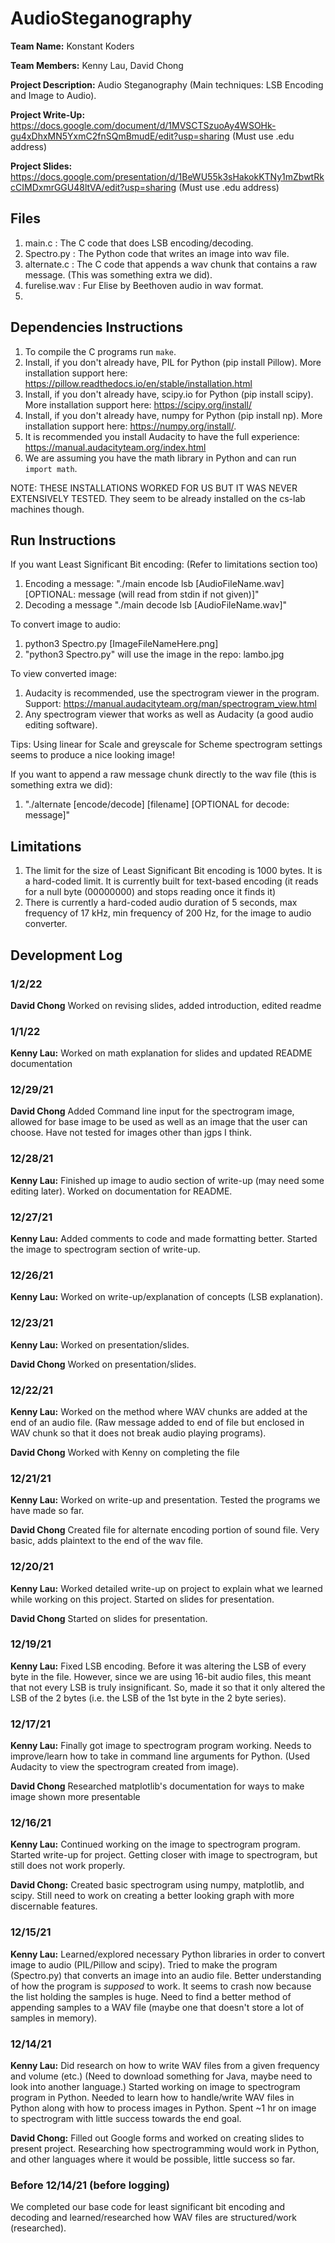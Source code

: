 # AudioSteganography

**Team Name:** Konstant Koders

**Team Members:** Kenny Lau, David Chong

**Project Description:** Audio Steganography (Main techniques: LSB Encoding and Image to Audio).

**Project Write-Up:** https://docs.google.com/document/d/1MVSCTSzuoAy4WSOHk-gu4xDhxMN5YxmC2fnSQmBmudE/edit?usp=sharing (Must use .edu address)

**Project Slides:** https://docs.google.com/presentation/d/1BeWU55k3sHakokKTNy1mZbwtRkcCIMDxmrGGU48ltVA/edit?usp=sharing (Must use .edu address)

## Files
1. main.c : The C code that does LSB encoding/decoding.
2. Spectro.py : The Python code that writes an image into wav file.
3. alternate.c : The C code that appends a wav chunk that contains a raw message. (This was something extra we did).
4. furelise.wav : Fur Elise by Beethoven audio in wav format.
5.

## Dependencies Instructions
1. To compile the C programs run ```make```.
2. Install, if you don't already have, PIL for Python (pip install Pillow). More installation support here: https://pillow.readthedocs.io/en/stable/installation.html
3. Install, if you don't already have, scipy.io for Python (pip install scipy). More installation support here: https://scipy.org/install/
4. Install, if you don't already have, numpy for Python (pip install np). More installation support here: https://numpy.org/install/.
5. It is recommended you install Audacity to have the full experience: https://manual.audacityteam.org/index.html
6. We are assuming you have the math library in Python and can run ```import math```.

NOTE: THESE INSTALLATIONS WORKED FOR US BUT IT WAS NEVER EXTENSIVELY TESTED. They seem to be already installed on the cs-lab machines though.

## Run Instructions
If you want Least Significant Bit encoding: (Refer to limitations section too)
1. Encoding a message: "./main encode lsb [AudioFileName.wav] [OPTIONAL: message (will read from stdin if not given)]"
2. Decoding a message "./main decode lsb [AudioFileName.wav]"

To convert image to audio:
1. python3 Spectro.py [ImageFileNameHere.png]
2. "python3 Spectro.py" will use the image in the repo: lambo.jpg

To view converted image:
1. Audacity is recommended, use the spectrogram viewer in the program. Support: https://manual.audacityteam.org/man/spectrogram_view.html
2. Any spectrogram viewer that works as well as Audacity (a good audio editing software).

Tips: Using linear for Scale and greyscale for Scheme spectrogram settings seems to produce a nice looking image!

If you want to append a raw message chunk directly to the wav file (this is something extra we did):
1. "./alternate [encode/decode] [filename] [OPTIONAL for decode: message]"

## Limitations
1. The limit for the size of Least Significant Bit encoding is 1000 bytes. It is a hard-coded limit. It is currently built for text-based encoding (it reads for a null byte (00000000) and stops reading once it finds it)
2. There is currently a hard-coded audio duration of 5 seconds, max frequency of 17 kHz, min frequency of 200 Hz, for the image to audio converter.

## Development Log

### 1/2/22
**David Chong** Worked on revising slides, added introduction, edited readme
### 1/1/22

**Kenny Lau:** Worked on math explanation for slides and updated README documentation
### 12/29/21

**David Chong** Added Command line input for the spectrogram image, allowed for base image to be used as well as an image that the user can choose.  Have not tested for images other than jgps I think.

### 12/28/21
**Kenny Lau:** Finished up image to audio section of write-up (may need some editing later). Worked on documentation for README.

### 12/27/21
**Kenny Lau:** Added comments to code and made formatting better. Started the image to spectrogram section of write-up.

### 12/26/21
**Kenny Lau:** Worked on write-up/explanation of concepts (LSB explanation).

### 12/23/21
**Kenny Lau:** Worked on presentation/slides.

**David Chong** Worked on presentation/slides.

### 12/22/21
**Kenny Lau:** Worked on the method where WAV chunks are added at the end of an audio file. (Raw message added to end of file but enclosed in WAV chunk so that it does not break audio playing programs).

**David Chong** Worked with Kenny on completing the file

### 12/21/21
**Kenny Lau:** Worked on write-up and presentation. Tested the programs we have made so far.

**David Chong** Created file for alternate encoding portion of sound file.  Very basic, adds plaintext to the end of the wav file.

### 12/20/21
**Kenny Lau:** Worked detailed write-up on project to explain what we learned while working on this project. Started on slides for presentation.

**David Chong** Started on slides for presentation.

### 12/19/21
**Kenny Lau:** Fixed LSB encoding. Before it was altering the LSB of every byte in the file. However, since we are using 16-bit audio files, this meant that not every LSB is truly insignificant. So, made it so that it only altered the LSB of the 2 bytes (i.e. the LSB of the 1st byte in the 2 byte series).

### 12/17/21
**Kenny Lau:** Finally got image to spectrogram program working. Needs to improve/learn how to take in command line arguments for Python. (Used Audacity to view the spectrogram created from image).

**David Chong** Researched matplotlib's documentation for ways to make image shown more presentable


### 12/16/21
**Kenny Lau:** Continued working on the image to spectrogram program. Started write-up for project. Getting closer with image to spectrogram, but still does not work properly.

**David Chong:** Created basic spectrogram using numpy, matplotlib, and scipy.  Still need to work on creating a better looking graph with more discernable features.

### 12/15/21
**Kenny Lau:** Learned/explored necessary Python libraries in order to convert image to audio (PIL/Pillow and scipy). Tried to make the program (Spectro.py) that converts an image into an audio file. Better understanding of how the program is *supposed* to work. It seems to crash now because the list holding the samples is huge. Need to find a better method of appending samples to a WAV file (maybe one that doesn't store a lot of samples in memory).

### 12/14/21
**Kenny Lau:** Did research on how to write WAV files from a given frequency and volume (etc.) (Need to download something for Java, maybe need to look into another language.) Started working on image to spectrogram program in Python. Needed to learn how to handle/write WAV files in Python along with how to process images in Python. Spent ~1 hr on image to spectrogram with little success towards the end goal.

**David Chong:** Filled out Google forms and worked on creating slides to present project.  Researching how spectrogramming would work in Python, and other languages where it would be possible, little success so far.

### Before 12/14/21 (before logging)
We completed our base code for least significant bit encoding and decoding and learned/researched how WAV files are structured/work (researched).
